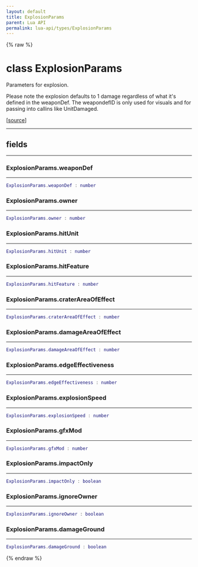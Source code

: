 ```yaml
---
layout: default
title: ExplosionParams
parent: Lua API
permalink: lua-api/types/ExplosionParams
---
```


{% raw %}

# class ExplosionParams





Parameters for explosion.

Please note the explosion defaults to 1 damage regardless of what it's defined in the weaponDef.
The weapondefID is only used for visuals and for passing into callins like UnitDamaged.

[<a href="https://github.com/rhys-vdw/RecoilEngine/blob/39a0440f8b3d03a340a3db9cfeb2e589c3e7d595/rts/Lua/LuaSyncedCtrl.cpp#L7031-L7050" target="_blank">source</a>]







---



## fields
---

### ExplosionParams.weaponDef
---
```lua
ExplosionParams.weaponDef : number
```










### ExplosionParams.owner
---
```lua
ExplosionParams.owner : number
```










### ExplosionParams.hitUnit
---
```lua
ExplosionParams.hitUnit : number
```










### ExplosionParams.hitFeature
---
```lua
ExplosionParams.hitFeature : number
```










### ExplosionParams.craterAreaOfEffect
---
```lua
ExplosionParams.craterAreaOfEffect : number
```










### ExplosionParams.damageAreaOfEffect
---
```lua
ExplosionParams.damageAreaOfEffect : number
```










### ExplosionParams.edgeEffectiveness
---
```lua
ExplosionParams.edgeEffectiveness : number
```










### ExplosionParams.explosionSpeed
---
```lua
ExplosionParams.explosionSpeed : number
```










### ExplosionParams.gfxMod
---
```lua
ExplosionParams.gfxMod : number
```










### ExplosionParams.impactOnly
---
```lua
ExplosionParams.impactOnly : boolean
```










### ExplosionParams.ignoreOwner
---
```lua
ExplosionParams.ignoreOwner : boolean
```










### ExplosionParams.damageGround
---
```lua
ExplosionParams.damageGround : boolean
```












{% endraw %}